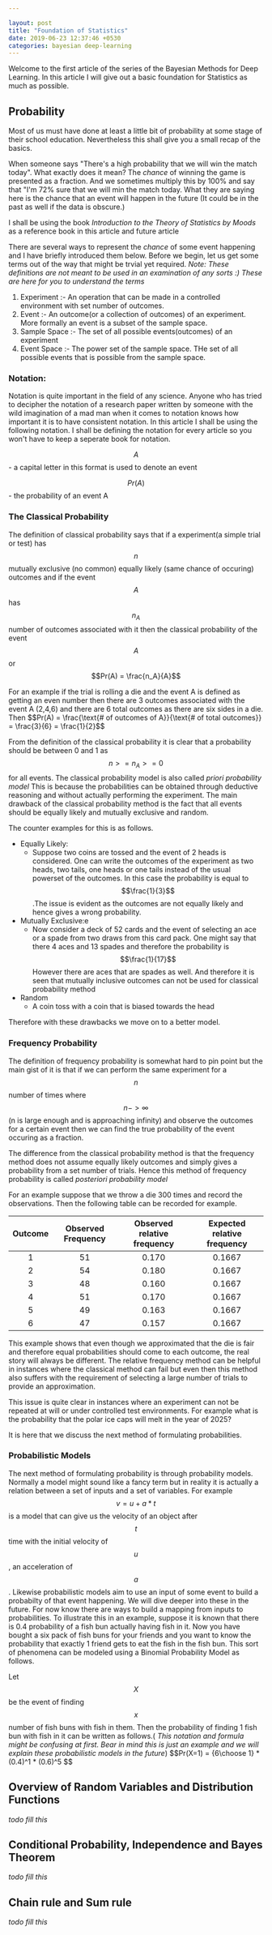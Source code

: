 ```yaml
---

layout: post
title: "Foundation of Statistics"
date: 2019-06-23 12:37:46 +0530
categories: bayesian deep-learning
---
```


Welcome to the first article of the series of the Bayesian Methods for Deep Learning. In this article I will give out a basic foundation for Statistics as much as possible. 

## Probability

Most of us must have done at least a little bit of probability at some stage of their school education. Nevertheless this shall give you a small recap of the basics. 

When someone says "There's a high probability that we will win the match today". What exactly does it mean? The _chance_ of winning the game is presented as a fraction. And we sometimes multiply this by 100% and say that "I'm 72% sure that we will min the match today. What they are saying here is the chance that an event will happen in the future (It could be in the past as well if the data is obscure.) 

I shall be using the book _Introduction to the Theory of Statistics by Moods_ as a reference book in this article and future article

There are several ways to represent the _chance_ of some event happening and I have briefly introduced them below. Before we begin, let us get some terms out of the way that might be trvial yet required.
_Note: These definitions are not meant to be used in an examination of any sorts :) These are here for you to understand the terms_

1. Experiment :- An operation that can be made in a controlled environment with set number of outcomes.
2. Event :- An outcome(or a collection of outcomes) of an experiment. More formally an event is a subset of the sample space.
3. Sample Space :- The set of all possible events(outcomes) of an experiment
4. Event Space :- The power set of the sample space. THe set of all possible events that is possible from the sample space.
### Notation: 

Notation is quite important in the field of any science. Anyone who has tried to decipher the notation of a research paper written by someone with the wild imagination of a mad man when it comes to notation knows how important it is to have consistent notation. In this article I shall be using the following notation. I shall be defining the notation for every article so you won't have to keep a seperate book for notation. 

$$ A $$ - a capital letter in this format is used to denote an event

$$ Pr(A) $$ - the probability of an event A

### The Classical Probability

The definition of classical probability says that if a experiment(a simple trial or test) has $$n$$ mutually exclusive (no common) equally likely (same chance of occuring) outcomes and if the event $$A$$ has $$n_A$$ number of outcomes associated with it then the classical probability of the event $$A$$ or $$Pr(A) = \frac{n_A}{A}$$

For an example if the trial is rolling a die and the event A is defined as getting an even number then there are 3 outcomes associated with the event A (2,4,6) and there are 6 total outcomes as there are six sides in a die. Then \$$Pr(A) = \frac{\text{# of outcomes of A}}{\text{# of total outcomes}} = \frac{3}{6} = \frac{1}{2}$$

From the definition of the classical probability it is clear that a probability should be between 0 and 1 as $$ n > = n_A > = 0 $$ for all events. The classical probability model is also called _priori probability model_ This is because the probabilities can be obtained through deductive reasoning and without actually performing the experiment. 
The main drawback of the classical probability method is the fact that all events should be equally likely and mutually exclusive and random.

The counter examples for this is as follows.
* Equally Likely:
	* Suppose two coins are tossed and the event of 2 heads is considered. One can write the outcomes of the experiment as two heads, two tails, one heads or one tails instead of the usual powerset of the outcomes. In this case the probability is equal to $$\frac{1}{3}$$.The issue is evident as the outcomes are not equally likely and hence gives a wrong probability.
* Mutually Exclusive:e
	* Now consider a deck of 52 cards and the event of selecting an ace or a spade from two draws from this card pack. One might say that there 4 aces and 13 spades and therefore the probability is $$\frac{1}{17}$$ However there are aces that are spades as well. And therefore it is seen that mutually inclusive outcomes can not be used for classical probability method
* Random
	* A coin toss with a coin that is biased towards the head

Therefore with these drawbacks we move on to a better model. 

### Frequency Probability

The definition of frequency probability is somewhat hard to pin point but the main gist of it is that if we can perform the same experiment for a $$ n $$ number of times where $$n -> \infty $$ (n is large enough and is approaching infinity) and observe the outcomes for a certain event then we can find the true probability of the event occuring as a fraction. 

The difference from the classical probability method is that the frequency method does not assume equally likely outcomes and simply gives a probability from a set number of trials. Hence this method of frequency probability is called _posteriori probability model_ 

For an example suppose that we throw a die 300 times and record the observations. Then the following table can be recorded for example. 

| Outcome    |  Observed Frequency | Observed relative frequency | Expected relative frequency |
| :-----:    |  :----------------: | :-------------------------: | :-------------------------: |
| 1          |  51                 |  0.170                      | 0.1667                      | 
| 2          |  54                 |  0.180                      | 0.1667                      |
| 3          |  48                 |  0.160                      | 0.1667                      |
| 4          |  51                 |  0.170                      | 0.1667                      |
| 5          |  49                 |  0.163                      | 0.1667                      |
| 6          |  47                 |  0.157                      | 0.1667                      |

This example shows that even though we approximated that the die is fair and therefore equal probabilities should come to each outcome, the real story will always be different. The relative frequency method can be helpful in instances where the classical method can fail but even then this method also suffers with the requirement of selecting a large number of trials to provide an approximation. 

This issue is quite clear in instances where an experiment can not be repeated at will or under controlled test environments. For example what is the probability that the polar ice caps will melt in the year of 2025? 

It is here that we discuss the next method of formulating probabilities. 

### Probabilistic Models

The next method of formulating probability is through probability models. Normally a model might sound like a fancy term but in reality it is actually a relation between a set of inputs and a set of variables. For example $$ v = u + a*t $$ is a model that can give us the velocity of an object after $$t$$ time with the initial velocity of $$ u $$ , an acceleration of $$a$$. Likewise probabilistic models aim to use an input of some event to build a probabilty of that event happening. We will dive deeper into these in the future. For now know there are ways to build a mapping from inputs to probabilities. To illustrate this in an example, suppose it is known that there is 0.4 probability of a fish bun actually having fish in it. Now you have bought a six pack of fish buns for your friends and you want to know the probability that exactly 1 friend gets to eat the fish in the fish bun. This sort of phenomena can be modeled using a Binomial Probability Model as follows. 

Let $$X$$ be the event of finding $$x$$ number of fish buns with fish in them. 
Then the probability of finding 1 fish bun with fish in it can be written as follows.( _This notation and formula might be confusing at first. Bear in mind this is just an example and we will explain these probabilistic models in the future_) \$$Pr(X=1) = {6\choose 1} * (0.4)^1 * (0.6)^5 $$

## Overview of Random Variables and Distribution Functions

_todo fill this_
## Conditional Probability, Independence and Bayes Theorem

_todo fill this_
## Chain rule and Sum rule

_todo fill this_
